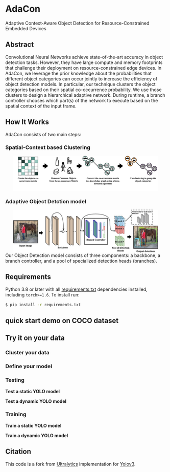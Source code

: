 # AdaCon
Adaptive Context-Aware Object Detection for Resource-Constrained Embedded Devices

## Abstract 
Convolutional Neural Networks achieve state-of-the-art accuracy in object detection tasks. However, they have large compute and memory footprints that challenge their deployment on resource-constrained edge devices. In AdaCon, we leverage the prior knowledge about the probabilities that different object categories can occur jointly to increase the efficiency of object detection models. In particular, our technique clusters the object categories based on their spatial co-occurrence probability. We use those clusters to design a hierarchical adaptive network. During runtime, a branch controller chooses which part(s) of the network to execute based on the spatial context of the input frame. 

## How It Works
AdaCon consists of two main steps:
### Spatial-Context based Clustering 
<img src="clustering_spatial_context.jpg" width="90%" style="display: block;  margin: 0 auto;">

### Adaptive Object Detction model
<img src="adaptive_architecture.jpg" width="90%" style="display: block;  margin: 0 auto;">
Our Object Detection model consists of three components: a backbone, a branch controller, and a pool of specialized detection heads (branches).


## Requirements

Python 3.8 or later with all [requirements.txt](https://github.com/ultralytics/yolov3/blob/master/requirements.txt) dependencies installed, including `torch>=1.6`. To install run:
```bash
$ pip install -r requirements.txt
```

## quick start demo on COCO dataset

## Try it on your data

### Cluster your data

### Define your model

### Testing
**Test a static YOLO model** 

**Test a dynamic YOLO model**


### Training

**Train a static YOLO model** 

**Train a dynamic YOLO model**


## Citation

This code is a fork from [Ultralytics](https://github.com/ultralytics/yolov3) implementation for [Yolov3](https://pjreddie.com/darknet/yolo/).
